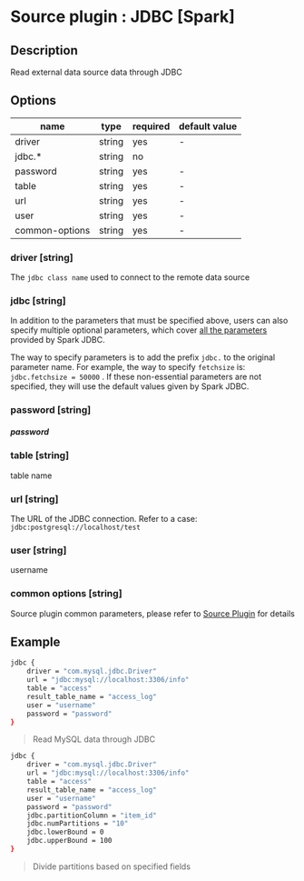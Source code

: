 # Source plugin : JDBC [Spark]

## Description

Read external data source data through JDBC

## Options

| name           | type   | required | default value |
| -------------- | ------ | -------- | ------------- |
| driver         | string | yes      | -             |
| jdbc.*         | string | no       |               |
| password       | string | yes      | -             |
| table          | string | yes      | -             |
| url            | string | yes      | -             |
| user           | string | yes      | -             |
| common-options | string | yes      | -             |

### driver [string]

The `jdbc class name` used to connect to the remote data source

### jdbc [string]

In addition to the parameters that must be specified above, users can also specify multiple optional parameters, which cover [all the parameters](https://spark.apache.org/docs/latest/sql-programming-guide.html#jdbc-to-other-databases) provided by Spark JDBC.

The way to specify parameters is to add the prefix `jdbc.` to the original parameter name. For example, the way to specify `fetchsize` is: `jdbc.fetchsize = 50000` . If these non-essential parameters are not specified, they will use the default values given by Spark JDBC.

### password [string]

##### password

### table [string]

table name

### url [string]

The URL of the JDBC connection. Refer to a case: `jdbc:postgresql://localhost/test`

### user [string]

username

### common options [string]

Source plugin common parameters, please refer to [Source Plugin](./source-plugin.md) for details

## Example

```bash
jdbc {
    driver = "com.mysql.jdbc.Driver"
    url = "jdbc:mysql://localhost:3306/info"
    table = "access"
    result_table_name = "access_log"
    user = "username"
    password = "password"
}
```

> Read MySQL data through JDBC

```bash
jdbc {
    driver = "com.mysql.jdbc.Driver"
    url = "jdbc:mysql://localhost:3306/info"
    table = "access"
    result_table_name = "access_log"
    user = "username"
    password = "password"
    jdbc.partitionColumn = "item_id"
    jdbc.numPartitions = "10"
    jdbc.lowerBound = 0
    jdbc.upperBound = 100
}
```

> Divide partitions based on specified fields
